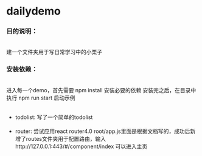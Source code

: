 # dailydemo
<h3>目的说明：</h3><br/>
建一个文件夹用于写日常学习中的小栗子<br/>
<h3>安装依赖：</h3><br/>
进入每一个demo，首先需要 npm install 安装必要的依赖 安装完之后，在目录中执行 npm run start 启动示例<br/>
<ul>
  <li>todolist: 写了一个简单的todolist</li>
  <li>router: 尝试应用react router4.0  root/app.js里面是根据文档写的，成功后新增了routes文件夹用于配置路由，输入http://127.0.0.1:443/#/component/index 可以进入主页</li>
</ul>
